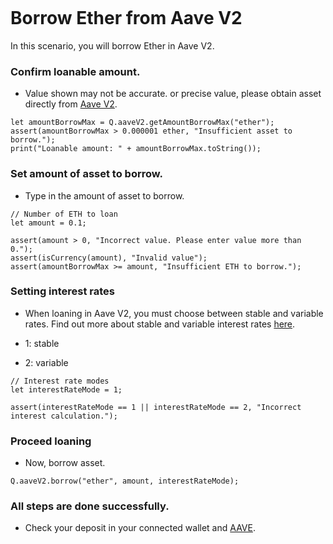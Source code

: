 ```meta-Currency
```

# Borrow Ether from Aave V2

In this scenario, you will borrow Ether in Aave V2.

### Confirm loanable amount.

- Value shown may not be accurate. or precise value, please obtain asset directly from [Aave V2](https://app.aave.com/#/dashboard).

```output-Dynamic
let amountBorrowMax = Q.aaveV2.getAmountBorrowMax("ether");
assert(amountBorrowMax > 0.000001 ether, "Insufficient asset to borrow.");
print("Loanable amount: " + amountBorrowMax.toString());
```

### Set amount of asset to borrow.

- Type in the amount of asset to borrow.

```input ETH
// Number of ETH to loan
let amount = 0.1;
```

```input-Verify
assert(amount > 0, "Incorrect value. Please enter value more than 0.");
assert(isCurrency(amount), "Invalid value");
assert(amountBorrowMax >= amount, "Insufficient ETH to borrow.");
```

### Setting interest rates

- When loaning in Aave V2, you must choose between stable and variable rates. Find out more about stable and variable interest rates [here](https://docs.aave.com/faq/borrowing#what-is-the-difference-between-stable-and-variable-rate).

- 1: stable
- 2: variable

```input
// Interest rate modes
let interestRateMode = 1;
```

```input-Verify
assert(interestRateMode == 1 || interestRateMode == 2, "Incorrect interest calculation.");
```

### Proceed loaning

- Now, borrow asset.

```taster
Q.aaveV2.borrow("ether", amount, interestRateMode);
```

### All steps are done successfully.

- Check your deposit in your connected wallet and [AAVE](https://app.aave.com/#/dashboard).
